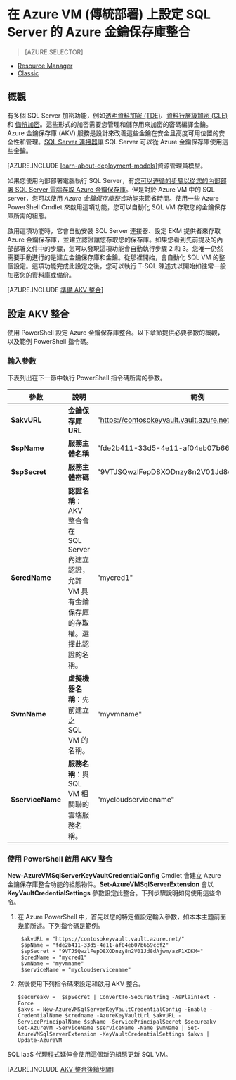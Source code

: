 <properties 
	pageTitle="在 Azure VM (傳統部署) 上設定 SQL Server 的 Azure 金鑰保存庫整合"
	description="了解如何自動化 SQL Server 加密的組態，以用於 Azure 金鑰保存庫。本主題說明如何搭配傳統部署模型中建立之SQL Server 虛擬機器使用 Azure 金鑰保存庫整合。" 
	services="virtual-machines" 
	documentationCenter="" 
	authors="rothja" 
	manager="jeffreyg"
	editor=""
	tags="azure-service-management"/>

<tags
	ms.service="virtual-machines"
	ms.devlang="na"
	ms.topic="article"
	ms.tgt_pltfrm="vm-windows-sql-server"
	ms.workload="infrastructure-services" 
	ms.date="12/17/2015"
	ms.author="jroth"/>

# 在 Azure VM (傳統部署) 上設定 SQL Server 的 Azure 金鑰保存庫整合

> [AZURE.SELECTOR]
- [Resource Manager](virtual-machines-sql-server-azure-key-vault-integration-resource-manager.md)
- [Classic](virtual-machines-sql-server-azure-key-vault-integration.md)

## 概觀
有多個 SQL Server 加密功能，例如[透明資料加密 (TDE)](https://msdn.microsoft.com/library/bb934049.aspx)、[資料行層級加密 (CLE)](https://msdn.microsoft.com/library/ms173744.aspx) 和 [備份加密](https://msdn.microsoft.com/library/dn449489.aspx)。這些形式的加密需要您管理和儲存用來加密的密碼編譯金鑰。Azure 金鑰保存庫 (AKV) 服務是設計來改善這些金鑰在安全且高度可用位置的安全性和管理。[SQL Server 連接器](http://www.microsoft.com/download/details.aspx?id=45344)讓 SQL Server 可以從 Azure 金鑰保存庫使用這些金鑰。

[AZURE.INCLUDE [learn-about-deployment-models](../../includes/learn-about-deployment-models-classic-include.md)]資源管理員模型。

如果您使用內部部署電腦執行 SQL Server，有[您可以遵循的步驟以從您的內部部署 SQL Server 電腦存取 Azure 金鑰保存庫](https://msdn.microsoft.com/library/dn198405.aspx)。但是對於 Azure VM 中的 SQL server，您可以使用 *Azure 金鑰保存庫整合*功能來節省時間。使用一些 Azure PowerShell Cmdlet 來啟用這項功能，您可以自動化 SQL VM 存取您的金鑰保存庫所需的組態。

啟用這項功能時，它會自動安裝 SQL Server 連接器、設定 EKM 提供者來存取 Azure 金鑰保存庫，並建立認證讓您存取您的保存庫。如果您看到先前提及的內部部署文件中的步驟，您可以發現這項功能會自動執行步驟 2 和 3。您唯一仍然需要手動進行的是建立金鑰保存庫和金鑰。從那裡開始，會自動化 SQL VM 的整個設定。這項功能完成此設定之後，您可以執行 T-SQL 陳述式以開始如往常一般加密您的資料庫或備份。

[AZURE.INCLUDE [準備 AKV 整合](../../includes/virtual-machines-sql-server-akv-prepare.md)]

## 設定 AKV 整合
使用 PowerShell 設定 Azure 金鑰保存庫整合。以下章節提供必要參數的概觀，以及範例 PowerShell 指令碼。

### 輸入參數
下表列出在下一節中執行 PowerShell 指令碼所需的參數。

|參數|說明|範例|
|---|---|---|
|**$akvURL**|**金鑰保存庫 URL**|"https://contosokeyvault.vault.azure.net/"|
|**$spName**|**服務主體名稱**|"fde2b411-33d5-4e11-af04eb07b669ccf2"|
|**$spSecret**|**服務主體密碼**|"9VTJSQwzlFepD8XODnzy8n2V01Jd8dAjwm/azF1XDKM="|
|**$credName**|**認證名稱**：AKV 整合會在 SQL Server 內建立認證，允許 VM 具有金鑰保存庫的存取權。選擇此認證的名稱。|"mycred1"|
|**$vmName**|**虛擬機器名稱**：先前建立之 SQL VM 的名稱。|"myvmname"|
|**$serviceName**|**服務名稱**：與 SQL VM 相關聯的雲端服務名稱。|"mycloudservicename"|

### 使用 PowerShell 啟用 AKV 整合
**New-AzureVMSqlServerKeyVaultCredentialConfig** Cmdlet 會建立 Azure 金鑰保存庫整合功能的組態物件。**Set-AzureVMSqlServerExtension** 會以 **KeyVaultCredentialSettings** 參數設定此整合。下列步驟說明如何使用這些命令。

1. 在 Azure PowerShell 中，首先以您的特定值設定輸入參數，如本本主題前面幾節所述。下列指令碼是範例。
	
		$akvURL = "https://contosokeyvault.vault.azure.net/"
		$spName = "fde2b411-33d5-4e11-af04eb07b669ccf2"
		$spSecret = "9VTJSQwzlFepD8XODnzy8n2V01Jd8dAjwm/azF1XDKM="
		$credName = "mycred1"
		$vmName = "myvmname"
		$serviceName = "mycloudservicename"
2.	然後使用下列指令碼來設定和啟用 AKV 整合。
	
		$secureakv =  $spSecret | ConvertTo-SecureString -AsPlainText -Force
		$akvs = New-AzureVMSqlServerKeyVaultCredentialConfig -Enable -CredentialName $credname -AzureKeyVaultUrl $akvURL -ServicePrincipalName $spName -ServicePrincipalSecret $secureakv
		Get-AzureVM -ServiceName $serviceName -Name $vmName | Set-AzureVMSqlServerExtension -KeyVaultCredentialSettings $akvs | Update-AzureVM

SQL IaaS 代理程式延伸會使用這個新的組態更新 SQL VM。

[AZURE.INCLUDE [AKV 整合後續步驟](../../includes/virtual-machines-sql-server-akv-next-steps.md)]

<!---HONumber=AcomDC_1223_2015-->